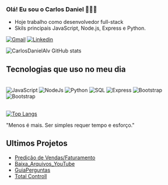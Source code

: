 ### Olá! Eu sou o Carlos Daniel 👨🏽‍💻
- Hoje trabalho como desenvolvedor full-stack
- Skils principais JavaScript, Node.js, Express e Python.



[![Gmail](https://img.shields.io/badge/Gmail-D14836?style=for-the-badge&logo=gmail&logoColor=white)](carlosdalves.ads@gmail.com) [![Linkedin](	https://img.shields.io/badge/LinkedIn-0077B5?style=for-the-badge&logo=linkedin&logoColor=white)](https://www.linkedin.com/in/carlosdalves/)

![CarlosDanielAlv GitHub stats](https://github-readme-stats.vercel.app/api?username=CarlosDanielAlv&show_icons=true&theme=radical)

## Tecnologias que uso no meu dia

<div style="display: inline_block"><br/>
    <img align ="center" alt="JavaScript" src="https://img.shields.io/badge/JavaScript-F7DF1E?style=for-the-badge&logo=javascript&logoColor=black" />
    <img align ="center" alt="NodeJs" src="https://img.shields.io/badge/Node.js-43853D?style=for-the-badge&logo=node.js&logoColor=white"/>
    <img align ="center" alt="Python" src="https://img.shields.io/badge/Python-14354C?style=for-the-badge&logo=python&logoColor=white"/>
    <img align ="center" alt="SQL" src="https://img.shields.io/badge/MySQL-00000F?style=for-the-badge&logo=mysql&logoColor=white"/>
    <img align ="center" alt="Express" src="https://img.shields.io/badge/Express.js-404D59?style=for-the-badge"/>
    <img align ="center" alt="Bootstrap" src="https://img.shields.io/badge/Bootstrap-563D7C?style=for-the-badge&logo=bootstrap&logoColor=white"/>
    <img align ="center" alt="Bootstrap" src="https://img.shields.io/badge/.NET-5C2D91?style=for-the-badge&logo=.net&logoColor=white"/>
</div><br/>

[![Top Langs](https://github-readme-stats.vercel.app/api/top-langs/?username=CarlosDanielAlv&layout=compact)](https://github.com/CarlosDanielAlv/github-readme-stats)

"Menos é mais. Ser simples requer tempo e esforço."

## Ultimos Projetos
- [Predição de Vendas/Faturamento](https://github.com/CarlosDanielAlv/Predicao_de_Faturamento)
- [Baixa_Arquivos_YouTube](https://github.com/CarlosDanielAlv/Baixa_Videos_Youtube)
- [GuiaPerguntas](https://github.com/CarlosDanielAlv/GuiaPerguntas)
- [Total Controll](https://www.totalcontroll.com.br/)


